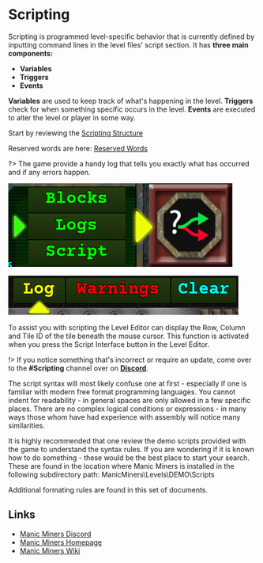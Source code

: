 # Scripting

Scripting is programmed level-specific behavior that is currently defined by inputting command lines in the level files' script section. It has **three main components:**

- **Variables**
- **Triggers**
- **Events**

**Variables** are used to keep track of what's happening in the level. **Triggers** check for when something specific occurs in the level. **Events** are executed to alter the level or player in some way.

Start by reviewing the [Scripting Structure](_pages/ScriptingStructure)

Reserved words are here: [Reserved Words](_pages/ReservedWords)

?> The game provide a handy log that tells you exactly what has occurred and if any errors happen.

![ShowLogs_Screenshot](_media/EditorScriptingOptions.png "Script Button")

![ShowLog_Screenshot](_media/EditorShowLogs.png "Show Logs")

To assist you with scripting the Level Editor can display the Row, Column and Tile ID of the tile beneath the mouse cursor. This function is activated when you press the Script Interface button in the Level Editor.

<p style="clear:both; float:none;" />

!> If you notice something that's incorrect or require an update, come over to the **#Scripting** channel over on **[Discord](https://discord.gg/85k8JHz)**.

The script syntax will most likely confuse one at first - especially if one is familiar with modern free format programming languages. You cannot indent for readability - in general spaces are only allowed in a few specific places. There are no complex logical  conditions or expressions - in many ways those whom have had experience with assembly will notice many similarities.

It is highly recommended that one review the demo scripts provided with the game to understand the syntax rules. If you are wondering if it is known how to do something - these would be the best place to start your search. These are found in the location where Manic Miners is installed in the following subdirectory path: ManicMiners\Levels\DEMO\Scripts

Additional formating rules are found in this set of documents.

## Links
 - [Manic Miners Discord](https://discord.gg/85k8JHz)
 - [Manic Miners Homepage](https://manicminers.baraklava.com/)
 - [Manic Miners Wiki](https://manicminers.fandom.com/)
